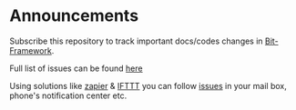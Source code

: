 # Announcements
Subscribe this repository to track important docs/codes changes in [Bit-Framework](https://github.com/bit-foundation/bit-framework).

Full list of issues can be found [here](https://github.com/bit-foundation/Announcements/issues)

Using solutions like [zapier](https://zapier.com/) & [IFTTT](https://ifttt.com/) you can follow [issues](https://github.com/bit-foundation/Announcements/issues) in your mail box, phone's notification center etc.
